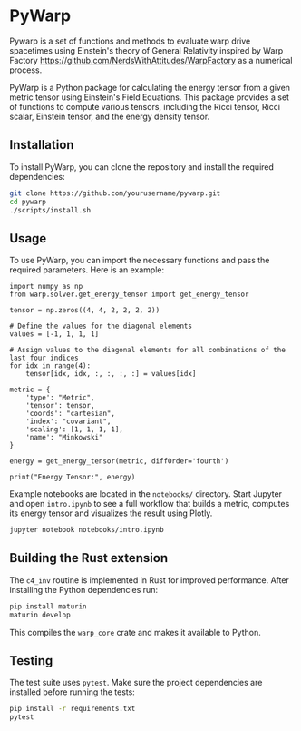 # PyWarp

Pywarp is a set of functions and methods to evaluate warp drive spacetimes using Einstein's theory of General Relativity inspired by Warp Factory https://github.com/NerdsWithAttitudes/WarpFactory as a numerical process.

PyWarp is a Python package for calculating the energy tensor from a given metric tensor using Einstein's Field Equations. This package provides a set of functions to compute various tensors, including the Ricci tensor, Ricci scalar, Einstein tensor, and the energy density tensor.

## Installation

To install PyWarp, you can clone the repository and install the required dependencies:

```bash
git clone https://github.com/yourusername/pywarp.git
cd pywarp
./scripts/install.sh
```

## Usage

To use PyWarp, you can import the necessary functions and pass the required parameters. Here is an example:
```
import numpy as np
from warp.solver.get_energy_tensor import get_energy_tensor

tensor = np.zeros((4, 4, 2, 2, 2, 2))

# Define the values for the diagonal elements
values = [-1, 1, 1, 1]

# Assign values to the diagonal elements for all combinations of the last four indices
for idx in range(4):
    tensor[idx, idx, :, :, :, :] = values[idx]

metric = {
    'type': "Metric",
    'tensor': tensor,
    'coords': "cartesian",
    'index': "covariant",
    'scaling': [1, 1, 1, 1],
    'name': "Minkowski"
}

energy = get_energy_tensor(metric, diffOrder='fourth')

print("Energy Tensor:", energy)
```


Example notebooks are located in the `notebooks/` directory. Start Jupyter and open
`intro.ipynb` to see a full workflow that builds a metric, computes its energy tensor
and visualizes the result using Plotly.

```bash
jupyter notebook notebooks/intro.ipynb
```

## Building the Rust extension

The `c4_inv` routine is implemented in Rust for improved performance. After
installing the Python dependencies run:

```bash
pip install maturin
maturin develop
```

This compiles the `warp_core` crate and makes it available to Python.

## Testing

The test suite uses `pytest`. Make sure the project dependencies are installed
before running the tests:

```bash
pip install -r requirements.txt
pytest
```
